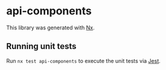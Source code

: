 # api-components

This library was generated with [Nx](https://nx.dev).

## Running unit tests

Run `nx test api-components` to execute the unit tests via [Jest](https://jestjs.io).
